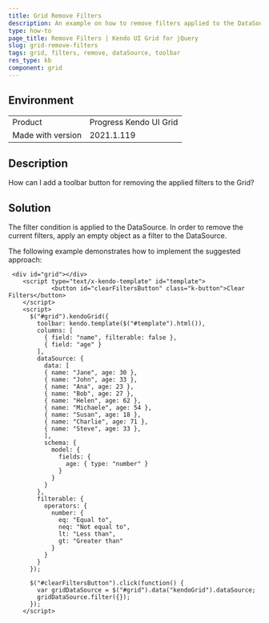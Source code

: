 ```yaml
---
title: Grid Remove Filters
description: An example on how to remove filters applied to the DataSource of Kendo UI Grid.
type: how-to
page_title: Remove Filters | Kendo UI Grid for jQuery
slug: grid-remove-filters
tags: grid, filters, remove, dataSource, toolbar
res_type: kb
component: grid
---
```


## Environment

<table>
 <tr>
  <td>Product</td>
  <td>Progress Kendo UI Grid</td>
 </tr>
 <tr>
  <td>Made with version</td>
  <td>2021.1.119</td>
 </tr>
</table>


## Description

How can I add a toolbar button for removing the applied filters to the Grid?

## Solution

The filter condition is applied to the DataSource. In order to remove the current filters, apply an empty object as a filter to the DataSource.

The following example demonstrates how to implement the suggested approach:

```dojo
 <div id="grid"></div>
    <script type="text/x-kendo-template" id="template">
            <button id="clearFiltersButton" class="k-button">Clear Filters</button>
    </script>
    <script>
      $("#grid").kendoGrid({
        toolbar: kendo.template($("#template").html()),
        columns: [
          { field: "name", filterable: false },
          { field: "age" }
        ],
        dataSource: {
          data: [
          { name: "Jane", age: 30 }, 
          { name: "John", age: 33 },
          { name: "Ana", age: 23 },
          { name: "Bob", age: 27 },
          { name: "Helen", age: 62 },
          { name: "Michaele", age: 54 },
          { name: "Susan", age: 18 },
          { name: "Charlie", age: 71 },
          { name: "Steve", age: 33 },
          ],
          schema: {
            model: {
              fields: {
                age: { type: "number" }
              }
            }
          }
        },
        filterable: {
          operators: {
            number: {
              eq: "Equal to",
              neq: "Not equal to",
              lt: "Less than",
              gt: "Greater than"
            }
          }
        }
      });

      $("#clearFiltersButton").click(function() {
        var gridDataSource = $("#grid").data("kendoGrid").dataSource;
        gridDataSource.filter({});
      });
    </script>
```
